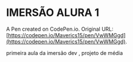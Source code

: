 # IMERSÃO ALURA 1

A Pen created on CodePen.io. Original URL: [https://codepen.io/Maverics15/pen/VwWMGgd](https://codepen.io/Maverics15/pen/VwWMGgd).

primeira aula da imersão dev , projeto de média
